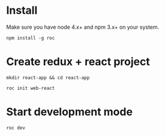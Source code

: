 # Install
Make sure you have node 4.x+ and npm 3.x+ on your system.
```
npm install -g roc
```

# Create redux + react project
```
mkdir react-app && cd react-app
```

```
roc init web-react
```

# Start development mode
```
roc dev
```
